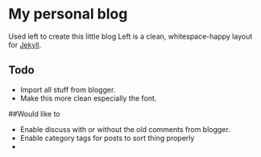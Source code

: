 # My personal blog 

Used left to create this little blog 
Left is a clean, whitespace-happy layout for [Jekyll](https://github.com/mojombo/jekyll).

## Todo

- Import all stuff from blogger.
- Make this more clean especially the font.


##Would like to 
- Enable discuss with or without the old comments from blogger.
- Enable category tags for posts to sort thing properly 
- 

